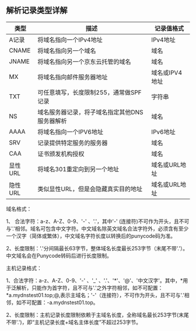 ## **解析记录类型详解**

| 类型    | 描述                                          | 记录值格式     |
| ------- | --------------------------------------------- | -------------- |
| A记录   | 将域名指向一个IPv4地址                        | IPv4地址       |
| CNAME   | 将域名指向另一个域名                          | 域名           |
| JNAME   | 将域名指向另一个京东云托管的域名              | 域名           |
| MX      | 将域名指向邮件服务器地址                      | 域名或IPV4地址 |
| TXT     | 可任意填写，长度限制255，通常做SPF记录        | 字符串         |
| NS      | 域名服务器记录，将子域名指定其他DNS服务器解析 | 域名           |
| AAAA    | 将域名指向一个IPV6地址                        | IPv6地址       |
| SRV     | 记录提供特定服务的服务器                      | 域名           |
| CAA     | 证书颁发机构授权                              | 域名           |
| 显性URL | 将域名301重定向到另一个地址                   | 域名或URL地址  |
| 隐性URL | 类似显性URL，但是会隐藏真实目的地址           | 域名或URL地址  |

域名格式：

1、 合法字符：a-z、A-Z、0-9、'-' 、'.'，其中'-' (连接符)不可作为开头，且不可与'.'相邻。域名可包含中文字符。中文域名除英文域名合法字符外，必须含有至少一个汉字（简体或繁体），中文域名字符长度以转换后的punycode码为准。

2、长度限制：'.'分间隔最长63字节，整体域名长度最长253字节（末尾不带'.'）。中文域名会在Punycode转码后进行长度限制。

主机记录格式：

1、合法字符：a-z、A-Z、0-9、'-' 、'_' 、'.'、'*'、'@'、'中文汉字'。其中，*用于泛解析，只能作为首字符，且不可与'.'之外字符相邻，如不可配置：*a.mydnstest01.top;@,表示主域名；'-'（连接符），不可作为开头，且不可与'.'相邻，如不可配置：-a.mydnstest01.top。

2、长度限制：主机记录长度限制依赖于主域名长度，全称域名最长253字节(末尾不带'.')，即“主机记录长度+域名主体长度”不超过253字节。
